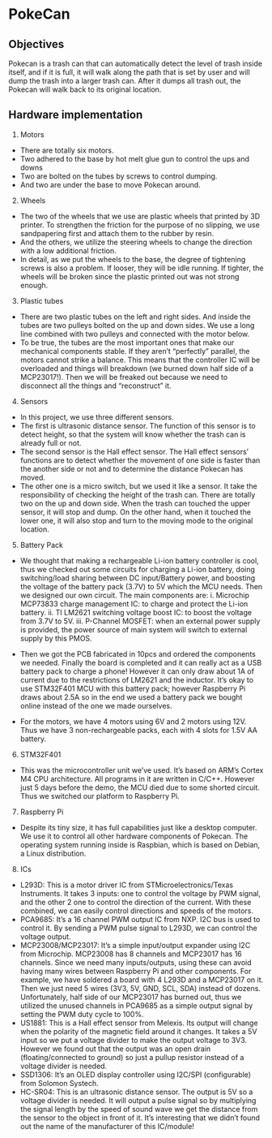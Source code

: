 # PokeCan

## Objectives
Pokecan is a trash can that can automatically detect the level of trash inside itself, and if it is full, it will walk along the path that is set by user and will dump the trash into a larger trash can. After it dumps all trash out, the Pokecan will walk back to its original location.

## Hardware implementation
1. Motors

* There are totally six motors.
* Two adhered to the base by hot melt glue gun to control the ups and downs
* Two are bolted on the tubes by screws to control dumping.
* And two are under the base to move Pokecan around.

2. Wheels

* The two of the wheels that we use are plastic wheels that printed by 3D printer. To strengthen the friction
for the purpose of no slipping, we use sandpapering first and attach them to the rubber by resin.
* And the others, we utilize the steering wheels to change the direction with a low additional friction.
* In detail, as we put the wheels to the base, the degree of tightening screws is also a problem. If looser,
they will be idle running. If tighter, the wheels will be broken since the plastic printed out was not strong
enough.

3. Plastic tubes

* There are two plastic tubes on the left and right sides. And inside the tubes are two pulleys bolted on the
up and down sides. We use a long line combined with two pulleys and connected with the motor below.
* To be true, the tubes are the most important ones that make our mechanical components stable. If they
aren’t “perfectly” parallel, the motors cannot strike a balance. This means that the controller IC will be
overloaded and things will breakdown (we burned down half side of a MCP23017!). Then we will be
freaked out because we need to disconnect all the things and “reconstruct” it.

4. Sensors

* In this project, we use three different sensors.
* The first is ultrasonic distance sensor. The function of this sensor is to detect height, so that the system will
know whether the trash can is already full or not.
* The second sensor is the Hall effect sensor. The Hall effect sensors’ functions are to detect whether the
movement of one side is faster than the another side or not and to determine the distance Pokecan has
moved.
* The other one is a micro switch, but we used it like a sensor. It take the responsibility of checking the
height of the trash can. There are totally two on the up and down side. When the trash can touched the
upper sensor, it will stop and dump. On the other hand, when it touched the lower one, it will also stop
and turn to the moving mode to the original location.

5. Battery Pack

* We thought that making a rechargeable Li-ion battery controller is cool, thus we checked out some circuits
for charging a Li-ion battery, doing switching/load sharing between DC input/Battery power, and boosting
the voltage of the battery pack (3.7V) to 5V which the MCU needs. Then we designed our own circuit. The
main components are:
    i. Microchip MCP73833 charge management IC: to charge and protect the Li-ion battery.
    ii. TI LM2621 switching voltage boost IC: to boost the voltage from 3.7V to 5V.
    iii. P-Channel MOSFET: when an external power supply is provided, the power source of main system
will switch to external supply by this PMOS.

* Then we got the PCB fabricated in 10pcs and ordered the components we needed. Finally the board is
completed and it can really act as a USB battery pack to charge a phone! However it can only draw about
1A of current due to the restrictions of LM2621 and the inductor. It’s okay to use STM32F401 MCU with
this battery pack; however Raspberry Pi draws about 2.5A so in the end we used a battery pack we bought
online instead of the one we made ourselves.
* For the motors, we have 4 motors using 6V and 2 motors using 12V. Thus we have 3 non-rechargeable
packs, each with 4 slots for 1.5V AA battery.

6. STM32F401

* This was the microcontroller unit we’ve used. It’s based on ARM’s Cortex M4 CPU architecture. All
programs in it are written in C/C++. However just 5 days before the demo, the MCU died due to some
shorted circuit. Thus we switched our platform to Raspberry Pi.

7. Raspberry Pi

* Despite its tiny size, it has full capabilities just like a desktop computer. We use it to control all other
hardware components of Pokecan. The operating system running inside is Raspbian, which is based on
Debian, a Linux distribution.

8. ICs

* L293D: This is a motor driver IC from STMicroelectronics/Texas Instruments. It takes 3 inputs: one to
control the voltage by PWM signal, and the other 2 one to control the direction of the current. With these
combined, we can easily control directions and speeds of the motors.
* PCA9685: It’s a 16 channel PWM output IC from NXP. I2C bus is used to control it. By sending a PWM pulse
signal to L293D, we can control the voltage output.
* MCP23008/MCP23017: It’s a simple input/output expander using I2C from Microchip. MCP23008 has 8
channels and MCP23017 has 16 channels. Since we need many inputs/outputs, using these can avoid
having many wires between Raspberry Pi and other components. For example, we have soldered a board
with 4 L293D and a MCP23017 on it. Then we just need 5 wires (3V3, 5V, GND, SCL, SDA) instead of dozens.
Unfortunately, half side of our MCP23017 has burned out, thus we utilized the unused channels in
PCA9685 as a simple output signal by setting the PWM duty cycle to 100%.
* US1881: This is a Hall effect sensor from Melexis. Its output will change when the polarity of the magnetic
field around it changes. It takes a 5V input so we put a voltage divider to make the output voltage to 3V3.
However we found out that the output was an open drain (floating/connected to ground) so just a pullup
resistor instead of a voltage divider is needed.
* SSD1306: It’s an OLED display controller using I2C/SPI (configurable) from Solomon Systech.
* HC-SR04: This is an ultrasonic distance sensor. The output is 5V so a voltage divider is needed. It will
output a pulse signal so by multiplying the signal length by the speed of sound wave we get the distance
from the sensor to the object in front of it. It’s interesting that we didn’t found out the name of the
manufacturer of this IC/module!
